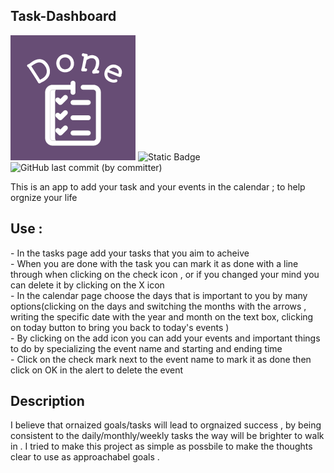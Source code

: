 <h2 text-align="center";> Task-Dashboard</h2>
<img src="imgs/logo.png">
<img alt="Static Badge" src="https://img.shields.io/badge/Make--everything--done-white">
<img alt="GitHub last commit (by committer)" src="https://img.shields.io/github/last-commit/Ghaliah1/Task-Dashboard?logoColor=white&labelColor=lightgray&color=purple">

This is an app to add your task and your events in the calendar ; to help orgnize your life 

<h2 text-align="center";> Use :</h2>
- In the tasks page add your tasks that you aim to acheive <br>
- When you are done with the task you can mark it as done with a line through when clicking on the check icon , or if you changed your mind you can delete it by clicking on the X icon<br>
- In the calendar page choose the days that is important to you by many options(clicking on the days and switching the months with the arrows , writing the specific date with the year and month on the text box, clicking on today button to bring you back to today's events )<br>
- By clicking on the add icon you can add your events and important things to do by specializing the event name and starting and ending time<br>
- Click on the check mark next to the event name to mark it as done then click on OK in the alert to delete the event <br>

 <h2 text-align="center";> Description</h2>
I believe that ornaized goals/tasks will lead to orgnaized success , by being consistent to the daily/monthly/weekly tasks the way will be brighter to walk in . I tried to make this project as simple as possbile to make the thoughts clear to use as approachabel goals .
